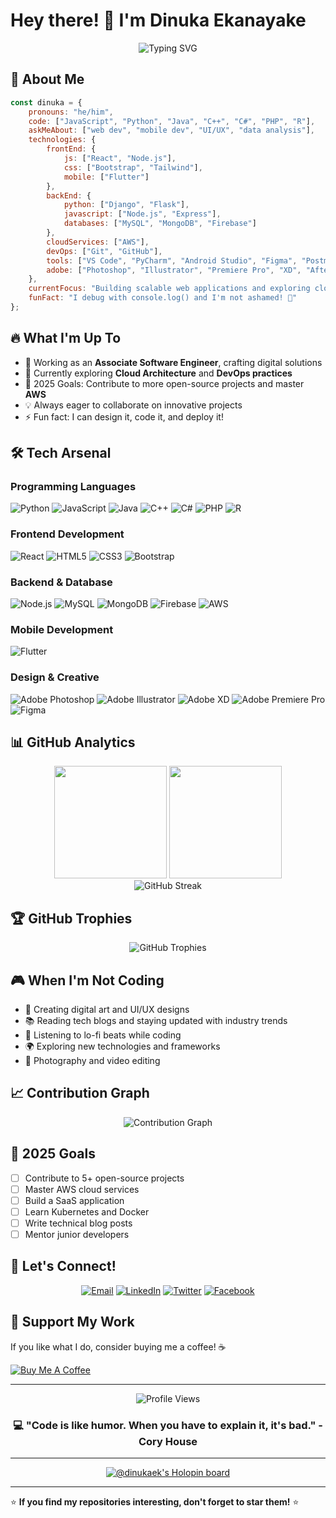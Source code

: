# Hey there! 👋 I'm Dinuka Ekanayake

<div align="center">
  <img src="https://readme-typing-svg.herokuapp.com?font=Fira+Code&pause=1000&color=36BCF7&center=true&vCenter=true&width=435&lines=Associate+Software+Engineer;Full+Stack+Developer;Problem+Solver;Tech+Enthusiast" alt="Typing SVG" />
</div>

## 🚀 About Me

```javascript
const dinuka = {
    pronouns: "he/him",
    code: ["JavaScript", "Python", "Java", "C++", "C#", "PHP", "R"],
    askMeAbout: ["web dev", "mobile dev", "UI/UX", "data analysis"],
    technologies: {
        frontEnd: {
            js: ["React", "Node.js"],
            css: ["Bootstrap", "Tailwind"],
            mobile: ["Flutter"]
        },
        backEnd: {
            python: ["Django", "Flask"],
            javascript: ["Node.js", "Express"],
            databases: ["MySQL", "MongoDB", "Firebase"]
        },
        cloudServices: ["AWS"],
        devOps: ["Git", "GitHub"],
        tools: ["VS Code", "PyCharm", "Android Studio", "Figma", "Postman"],
        adobe: ["Photoshop", "Illustrator", "Premiere Pro", "XD", "After Effects"]
    },
    currentFocus: "Building scalable web applications and exploring cloud technologies",
    funFact: "I debug with console.log() and I'm not ashamed! 🐛"
};
```

## 🔥 What I'm Up To

- 💼 Working as an **Associate Software Engineer**, crafting digital solutions
- 🌱 Currently exploring **Cloud Architecture** and **DevOps practices**
- 🎯 2025 Goals: Contribute to more open-source projects and master **AWS**
- 💡 Always eager to collaborate on innovative projects
- ⚡ Fun fact: I can design it, code it, and deploy it!

## 🛠️ Tech Arsenal

### Programming Languages
![Python](https://img.shields.io/badge/Python-3776AB?style=for-the-badge&logo=python&logoColor=white)
![JavaScript](https://img.shields.io/badge/JavaScript-F7DF1E?style=for-the-badge&logo=javascript&logoColor=black)
![Java](https://img.shields.io/badge/Java-ED8B00?style=for-the-badge&logo=java&logoColor=white)
![C++](https://img.shields.io/badge/C++-00599C?style=for-the-badge&logo=cplusplus&logoColor=white)
![C#](https://img.shields.io/badge/C%23-239120?style=for-the-badge&logo=csharp&logoColor=white)
![PHP](https://img.shields.io/badge/PHP-777BB4?style=for-the-badge&logo=php&logoColor=white)
![R](https://img.shields.io/badge/R-276DC3?style=for-the-badge&logo=r&logoColor=white)

### Frontend Development
![React](https://img.shields.io/badge/React-20232A?style=for-the-badge&logo=react&logoColor=61DAFB)
![HTML5](https://img.shields.io/badge/HTML5-E34F26?style=for-the-badge&logo=html5&logoColor=white)
![CSS3](https://img.shields.io/badge/CSS3-1572B6?style=for-the-badge&logo=css3&logoColor=white)
![Bootstrap](https://img.shields.io/badge/Bootstrap-563D7C?style=for-the-badge&logo=bootstrap&logoColor=white)

### Backend & Database
![Node.js](https://img.shields.io/badge/Node.js-43853D?style=for-the-badge&logo=node.js&logoColor=white)
![MySQL](https://img.shields.io/badge/MySQL-00000F?style=for-the-badge&logo=mysql&logoColor=white)
![MongoDB](https://img.shields.io/badge/MongoDB-4EA94B?style=for-the-badge&logo=mongodb&logoColor=white)
![Firebase](https://img.shields.io/badge/Firebase-039BE5?style=for-the-badge&logo=Firebase&logoColor=white)
![AWS](https://img.shields.io/badge/Amazon_AWS-232F3E?style=for-the-badge&logo=amazon-aws&logoColor=white)

### Mobile Development
![Flutter](https://img.shields.io/badge/Flutter-02569B?style=for-the-badge&logo=flutter&logoColor=white)

### Design & Creative
![Adobe Photoshop](https://img.shields.io/badge/Adobe%20Photoshop-31A8FF?style=for-the-badge&logo=Adobe%20Photoshop&logoColor=black)
![Adobe Illustrator](https://img.shields.io/badge/Adobe%20Illustrator-FF9A00?style=for-the-badge&logo=adobe%20illustrator&logoColor=white)
![Adobe XD](https://img.shields.io/badge/Adobe%20XD-470137?style=for-the-badge&logo=Adobe%20XD&logoColor=#FF61F6)
![Adobe Premiere Pro](https://img.shields.io/badge/Adobe%20Premiere%20Pro-9999FF?style=for-the-badge&logo=Adobe%20Premiere%20Pro&logoColor=white)
![Figma](https://img.shields.io/badge/Figma-F24E1E?style=for-the-badge&logo=figma&logoColor=white)

## 📊 GitHub Analytics

<div align="center">
  <img height="180em" src="https://github-readme-stats.vercel.app/api?username=DinukaEk&show_icons=true&theme=tokyonight&include_all_commits=true&count_private=true"/>
  <img height="180em" src="https://github-readme-stats.vercel.app/api/top-langs/?username=DinukaEk&layout=compact&langs_count=8&theme=tokyonight"/>
</div>

<div align="center">
  <img src="https://github-readme-streak-stats.herokuapp.com/?user=DinukaEk&theme=tokyonight" alt="GitHub Streak" />
</div>

## 🏆 GitHub Trophies
<div align="center">
  <img src="https://github-profile-trophy.vercel.app/?username=DinukaEk&theme=tokyonight&row=1&column=7" alt="GitHub Trophies" />
</div>

## 🎮 When I'm Not Coding

- 🎨 Creating digital art and UI/UX designs
- 📚 Reading tech blogs and staying updated with industry trends
- 🎵 Listening to lo-fi beats while coding
- 🌍 Exploring new technologies and frameworks
- 📸 Photography and video editing

## 📈 Contribution Graph
<div align="center">
  <img src="https://github-readme-activity-graph.vercel.app/graph?username=DinukaEk&theme=tokyo-night&hide_border=true" alt="Contribution Graph" />
</div>

## 🎯 2025 Goals

- [ ] Contribute to 5+ open-source projects
- [ ] Master AWS cloud services
- [ ] Build a SaaS application
- [ ] Learn Kubernetes and Docker
- [ ] Write technical blog posts
- [ ] Mentor junior developers

## 🤝 Let's Connect!

<div align="center">
  
[![Email](https://img.shields.io/badge/Email-D14836?style=for-the-badge&logo=gmail&logoColor=white)](mailto:dinukaekanayake2218@gmail.com)
[![LinkedIn](https://img.shields.io/badge/LinkedIn-0077B5?style=for-the-badge&logo=linkedin&logoColor=white)](https://www.linkedin.com/in/dinukaekanayake/)
[![Twitter](https://img.shields.io/badge/Twitter-1DA1F2?style=for-the-badge&logo=twitter&logoColor=white)](https://twitter.com/DinukaEk)
[![Facebook](https://img.shields.io/badge/Facebook-1877F2?style=for-the-badge&logo=facebook&logoColor=white)](https://www.facebook.com/dinuka.ekanayake.74/)

</div>

## 💝 Support My Work

If you like what I do, consider buying me a coffee! ☕

[![Buy Me A Coffee](https://img.shields.io/badge/Buy%20Me%20A%20Coffee-FFDD00?style=for-the-badge&logo=buy-me-a-coffee&logoColor=black)](https://www.buymeacoffee.com/dinukaek)

---

<div align="center">
  <img src="https://komarev.com/ghpvc/?username=DinukaEk&label=Profile%20Views&color=0e75b6&style=flat" alt="Profile Views" />
</div>

<div align="center">
  
### 💻 "Code is like humor. When you have to explain it, it's bad." - Cory House

</div>

---

<div align="center">
  
[![@dinukaek's Holopin board](https://holopin.me/dinukaek)](https://holopin.io/@dinukaek)

</div>

---

⭐️ **If you find my repositories interesting, don't forget to star them!** ⭐️
